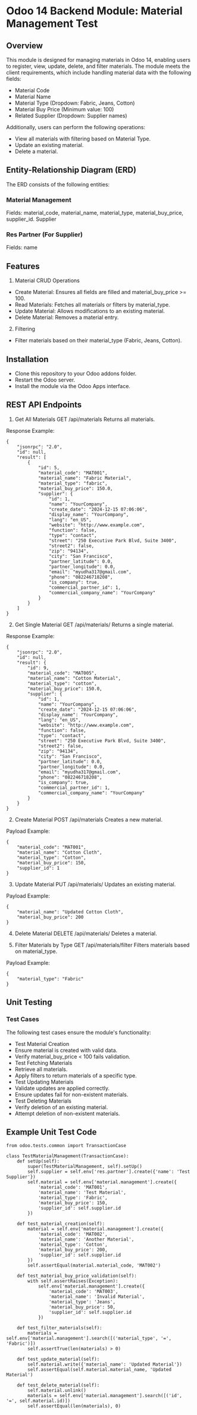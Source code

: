 # Odoo 14 Backend Module: Material Management Test
## Overview
This module is designed for managing materials in Odoo 14, enabling users to register, view, update, delete, and filter materials. The module meets the client requirements, which include handling material data with the following fields:

- Material Code
- Material Name
- Material Type (Dropdown: Fabric, Jeans, Cotton)
- Material Buy Price (Minimum value: 100)
- Related Supplier (Dropdown: Supplier names)

Additionally, users can perform the following operations:

- View all materials with filtering based on Material Type.
- Update an existing material.
- Delete a material.

## Entity-Relationship Diagram (ERD)
The ERD consists of the following entities:

### Material Management

Fields: material_code, material_name, material_type, material_buy_price, supplier_id.
Supplier

### Res Partner (For Supplier)

Fields: name

## Features
1. Material CRUD Operations
- Create Material: Ensures all fields are filled and material_buy_price >= 100.
- Read Materials: Fetches all materials or filters by material_type.
- Update Material: Allows modifications to an existing material.
- Delete Material: Removes a material entry.

2. Filtering
- Filter materials based on their material_type (Fabric, Jeans, Cotton).


## Installation
- Clone this repository to your Odoo addons folder.
- Restart the Odoo server.
- Install the module via the Odoo Apps interface.


## REST API Endpoints
1. Get All Materials
GET /api/materials
Returns all materials.

Response Example:
```
{
    "jsonrpc": "2.0",
    "id": null,
    "result": [
        {
            "id": 5,
            "material_code": "MAT001",
            "material_name": "Fabric Material",
            "material_type": "fabric",
            "material_buy_price": 150.0,
            "supplier": {
                "id": 1,
                "name": "YourCompany",
                "create_date": "2024-12-15 07:06:06",
                "display_name": "YourCompany",
                "lang": "en_US",
                "website": "http://www.example.com",
                "function": false,
                "type": "contact",
                "street": "250 Executive Park Blvd, Suite 3400",
                "street2": false,
                "zip": "94134",
                "city": "San Francisco",
                "partner_latitude": 0.0,
                "partner_longitude": 0.0,
                "email": "myudha317@gmail.com",
                "phone": "082246718208",
                "is_company": true,
                "commercial_partner_id": 1,
                "commercial_company_name": "YourCompany"
            }
        }
    ]
}
```

2. Get Single Material
GET /api/materials/<id>
Returns a single material.

Response Example:
```
{
    "jsonrpc": "2.0",
    "id": null,
    "result": {
        "id": 9,
        "material_code": "MAT005",
        "material_name": "Cotton Material",
        "material_type": "cotton",
        "material_buy_price": 150.0,
        "supplier": {
            "id": 1,
            "name": "YourCompany",
            "create_date": "2024-12-15 07:06:06",
            "display_name": "YourCompany",
            "lang": "en_US",
            "website": "http://www.example.com",
            "function": false,
            "type": "contact",
            "street": "250 Executive Park Blvd, Suite 3400",
            "street2": false,
            "zip": "94134",
            "city": "San Francisco",
            "partner_latitude": 0.0,
            "partner_longitude": 0.0,
            "email": "myudha317@gmail.com",
            "phone": "082246718208",
            "is_company": true,
            "commercial_partner_id": 1,
            "commercial_company_name": "YourCompany"
        }
    }
}
```

2. Create Material
POST /api/materials
Creates a new material.

Payload Example:
```
{
    "material_code": "MAT001",
    "material_name": "Cotton Cloth",
    "material_type": "Cotton",
    "material_buy_price": 150,
    "supplier_id": 1
}
```

3. Update Material
PUT /api/materials/<id>
Updates an existing material.

Payload Example:
```
{
    "material_name": "Updated Cotton Cloth",
    "material_buy_price": 200
}
```

4. Delete Material
DELETE /api/materials/<id>
Deletes a material.

5. Filter Materials by Type
GET /api/materials/filter
Filters materials based on material_type.

Payload Example:
```
{
    "material_type": "Fabric"
}
```

## Unit Testing
### Test Cases
The following test cases ensure the module's functionality:
- Test Material Creation
- Ensure material is created with valid data.
- Verify material_buy_price < 100 fails validation.
- Test Fetching Materials
- Retrieve all materials.
- Apply filters to return materials of a specific type.
- Test Updating Materials
- Validate updates are applied correctly.
- Ensure updates fail for non-existent materials.
- Test Deleting Materials
- Verify deletion of an existing material.
- Attempt deletion of non-existent materials.

## Example Unit Test Code
```
from odoo.tests.common import TransactionCase

class TestMaterialManagement(TransactionCase):
    def setUp(self):
        super(TestMaterialManagement, self).setUp()
        self.supplier = self.env['res.partner'].create({'name': 'Test Supplier'})
        self.material = self.env['material.management'].create({
            'material_code': 'MAT001',
            'material_name': 'Test Material',
            'material_type': 'Fabric',
            'material_buy_price': 150,
            'supplier_id': self.supplier.id
        })

    def test_material_creation(self):
        material = self.env['material.management'].create({
            'material_code': 'MAT002',
            'material_name': 'Another Material',
            'material_type': 'Cotton',
            'material_buy_price': 200,
            'supplier_id': self.supplier.id
        })
        self.assertEqual(material.material_code, 'MAT002')

    def test_material_buy_price_validation(self):
        with self.assertRaises(Exception):
            self.env['material.management'].create({
                'material_code': 'MAT003',
                'material_name': 'Invalid Material',
                'material_type': 'Jeans',
                'material_buy_price': 50,
                'supplier_id': self.supplier.id
            })

    def test_filter_materials(self):
        materials = self.env['material.management'].search([('material_type', '=', 'Fabric')])
        self.assertTrue(len(materials) > 0)

    def test_update_material(self):
        self.material.write({'material_name': 'Updated Material'})
        self.assertEqual(self.material.material_name, 'Updated Material')

    def test_delete_material(self):
        self.material.unlink()
        materials = self.env['material.management'].search([('id', '=', self.material.id)])
        self.assertEqual(len(materials), 0)
```
